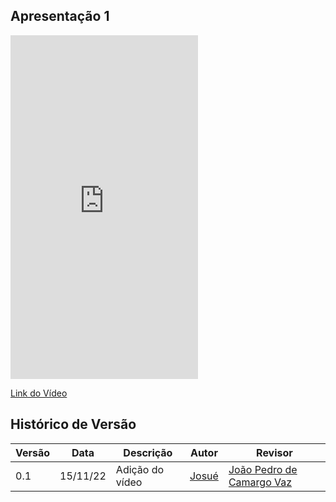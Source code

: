## Apresentação 1

<iframe width="300" height="550" src="https://www.youtube.com/embed/5T60D6RR1J0" title="Apresentação do Ponto de Controle 1" frameborder="0" allow="accelerometer; autoplay; clipboard-write; encrypted-media; gyroscope; picture-in-picture" allowfullscreen></iframe>

[Link do Vídeo](https://www.youtube.com/watch?v=5T60D6RR1J0)

## Histórico de Versão

| Versão | Data | Descrição | Autor | Revisor
|--------|------|-----------|-------| -------
| 0.1 | 15/11/22 | Adição do vídeo | [Josué](https://github.com/zjosuez) | [João Pedro de Camargo Vaz](https://github.com/JoaoPedro0803)


